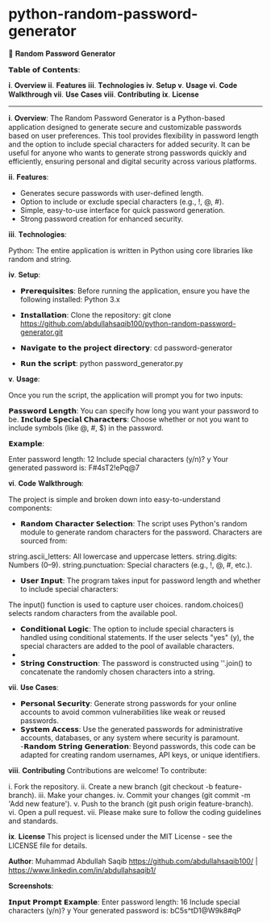 # python-random-password-generator

🔐 𝐑𝐚𝐧𝐝𝐨𝐦 𝐏𝐚𝐬𝐬𝐰𝐨𝐫𝐝 𝐆𝐞𝐧𝐞𝐫𝐚𝐭𝐨𝐫

𝗧𝗮𝗯𝗹𝗲 𝗼𝗳 𝗖𝗼𝗻𝘁𝗲𝗻𝘁𝘀:

𝐢. 𝐎𝐯𝐞𝐫𝐯𝐢𝐞𝐰
𝐢𝐢. 𝐅𝐞𝐚𝐭𝐮𝐫𝐞𝐬
𝐢𝐢𝐢. 𝐓𝐞𝐜𝐡𝐧𝐨𝐥𝐨𝐠𝐢𝐞𝐬
𝐢𝐯. 𝐒𝐞𝐭𝐮𝐩
𝐯. 𝐔𝐬𝐚𝐠𝐞
𝐯𝐢. 𝐂𝐨𝐝𝐞 𝐖𝐚𝐥𝐤𝐭𝐡𝐫𝐨𝐮𝐠𝐡
𝐯𝐢𝐢. 𝐔𝐬𝐞 𝐂𝐚𝐬𝐞𝐬
𝐯𝐢𝐢𝐢. 𝐂𝐨𝐧𝐭𝐫𝐢𝐛𝐮𝐭𝐢𝐧𝐠
𝐢𝐱. 𝐋𝐢𝐜𝐞𝐧𝐬𝐞

---------------------

𝐢. 𝐎𝐯𝐞𝐫𝐯𝐢𝐞𝐰:
The Random Password Generator is a Python-based application designed to generate secure and customizable passwords based on user preferences. This tool provides flexibility in password length and the option to include special characters for added security. It can be useful for anyone who wants to generate strong passwords quickly and efficiently, ensuring personal and digital security across various platforms.

𝐢𝐢. 𝐅𝐞𝐚𝐭𝐮𝐫𝐞𝐬:

- Generates secure passwords with user-defined length.
- Option to include or exclude special characters (e.g., !, @, #).
- Simple, easy-to-use interface for quick password generation.
- Strong password creation for enhanced security.
  
𝐢𝐢𝐢. 𝐓𝐞𝐜𝐡𝐧𝐨𝐥𝐨𝐠𝐢𝐞𝐬:

Python: The entire application is written in Python using core libraries like random and string.

𝐢𝐯. 𝐒𝐞𝐭𝐮𝐩:

  - 𝗣𝗿𝗲𝗿𝗲𝗾𝘂𝗶𝘀𝗶𝘁𝗲𝘀:
    Before running the application, ensure you have the following installed:
      Python 3.x
      
  - 𝗜𝗻𝘀𝘁𝗮𝗹𝗹𝗮𝘁𝗶𝗼𝗻:
      Clone the repository:
      git clone https://github.com/abdullahsaqib100/python-random-password-generator.git
    
  - 𝗡𝗮𝘃𝗶𝗴𝗮𝘁𝗲 𝘁𝗼 𝘁𝗵𝗲 𝗽𝗿𝗼𝗷𝗲𝗰𝘁 𝗱𝗶𝗿𝗲𝗰𝘁𝗼𝗿𝘆:
      cd password-generator
    
  - 𝗥𝘂𝗻 𝘁𝗵𝗲 𝘀𝗰𝗿𝗶𝗽𝘁:
      python password_generator.py

  
𝐯. 𝐔𝐬𝐚𝐠𝐞:

Once you run the script, the application will prompt you for two inputs:

𝗣𝗮𝘀𝘀𝘄𝗼𝗿𝗱 𝗟𝗲𝗻𝗴𝘁𝗵: You can specify how long you want your password to be.
𝗜𝗻𝗰𝗹𝘂𝗱𝗲 𝗦𝗽𝗲𝗰𝗶𝗮𝗹 𝗖𝗵𝗮𝗿𝗮𝗰𝘁𝗲𝗿𝘀: Choose whether or not you want to include symbols (like @, #, $) in the password.

𝗘𝘅𝗮𝗺𝗽𝗹𝗲:

Enter password length: 12
Include special characters (y/n)? y
Your generated password is: F#4sT2!ePq@7

𝐯𝐢. 𝐂𝐨𝐝𝐞 𝐖𝐚𝐥𝐤𝐭𝐡𝐫𝐨𝐮𝐠𝐡:

The project is simple and broken down into easy-to-understand components:

  - 𝗥𝗮𝗻𝗱𝗼𝗺 𝗖𝗵𝗮𝗿𝗮𝗰𝘁𝗲𝗿 𝗦𝗲𝗹𝗲𝗰𝘁𝗶𝗼𝗻: The script uses Python's random module to generate random characters for the password. Characters are sourced from:

string.ascii_letters: All lowercase and uppercase letters.
string.digits: Numbers (0–9).
string.punctuation: Special characters (e.g., !, @, #, etc.).

  - 𝗨𝘀𝗲𝗿 𝗜𝗻𝗽𝘂𝘁: The program takes input for password length and whether to include special characters:

The input() function is used to capture user choices.
random.choices() selects random characters from the available pool.

  - 𝗖𝗼𝗻𝗱𝗶𝘁𝗶𝗼𝗻𝗮𝗹 𝗟𝗼𝗴𝗶𝗰: The option to include special characters is handled using conditional statements. If the user selects "yes" (y), the special characters are added to the pool of available characters.
  - 
  - 𝗦𝘁𝗿𝗶𝗻𝗴 𝗖𝗼𝗻𝘀𝘁𝗿𝘂𝗰𝘁𝗶𝗼𝗻: The password is constructed using ''.join() to concatenate the randomly chosen characters into a string.


𝐯𝐢𝐢. 𝐔𝐬𝐞 𝐂𝐚𝐬𝐞𝐬:

  - 𝗣𝗲𝗿𝘀𝗼𝗻𝗮𝗹 𝗦𝗲𝗰𝘂𝗿𝗶𝘁𝘆: Generate strong passwords for your online accounts to avoid common vulnerabilities like weak or reused passwords.
  - 𝗦𝘆𝘀𝘁𝗲𝗺 𝗔𝗰𝗰𝗲𝘀𝘀: Use the generated passwords for administrative accounts, databases, or any system where security is paramount.
  -𝗥𝗮𝗻𝗱𝗼𝗺 𝗦𝘁𝗿𝗶𝗻𝗴 𝗚𝗲𝗻𝗲𝗿𝗮𝘁𝗶𝗼𝗻: Beyond passwords, this code can be adapted for creating random usernames, API keys, or unique identifiers.


𝐯𝐢𝐢𝐢. 𝐂𝐨𝐧𝐭𝐫𝐢𝐛𝐮𝐭𝐢𝐧𝐠
Contributions are welcome! To contribute:

i. Fork the repository.
ii. Create a new branch (git checkout -b feature-branch).
iii. Make your changes.
iv. Commit your changes (git commit -m 'Add new feature').
v. Push to the branch (git push origin feature-branch).
vi. Open a pull request.
vii. Please make sure to follow the coding guidelines and standards.


𝐢𝐱. 𝐋𝐢𝐜𝐞𝐧𝐬𝐞
This project is licensed under the MIT License - see the LICENSE file for details.


𝐀𝐮𝐭𝐡𝐨𝐫:
Muhammad Abdullah Saqib
https://github.com/abdullahsaqib100/ | https://www.linkedin.com/in/abdullahsaqib1/


𝐒𝐜𝐫𝐞𝐞𝐧𝐬𝐡𝐨𝐭𝐬:

𝗜𝗻𝗽𝘂𝘁 𝗣𝗿𝗼𝗺𝗽𝘁 𝗘𝘅𝗮𝗺𝗽𝗹𝗲:
Enter password length: 16
Include special characters (y/n)? y
Your generated password is: bC5s^tD1@W9k8#qP


